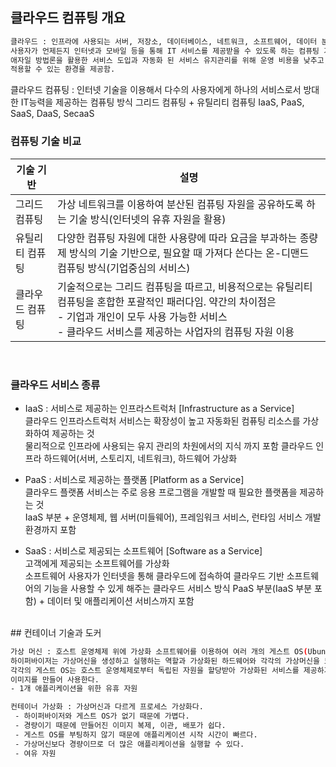 ## 클라우드 컴퓨팅 개요

```bash
클라우드 : 인프라에 사용되는 서버, 저장소, 데이터베이스, 네트워크, 소프트웨어, 데이터 분석 등을 포함해 
사용자가 언제든지 인터넷과 모바일 등을 통해 IT 서비스를 제공받을 수 있도록 하는 컴퓨팅 기술.
애자일 방법론을 활용한 서비스 도입과 자동화 된 서비스 유지관리를 위해 운영 비용을 낮추고, 비즈니스 요구사항의 변화를 빠르게
적용할 수 있는 환경을 제공함.
```

클라우드 컴퓨팅 : 인터넷 기술을 이용해서 다수의 사용자에게 하나의 서비스로서 방대한 IT능력을 제공하는 컴퓨팅 방식
그리드 컴퓨팅 + 유틸리티 컴퓨팅
IaaS, PaaS, SaaS, DaaS, SecaaS

### 컴퓨팅 기술 비교
 |기술 기반 | 설명 |
 | --- | --- |
 |그리드 컴퓨팅| 가상 네트워크를 이용하여 분산된 컴퓨팅 자원을 공유하도록 하는 기술 방식(인터넷의 유휴 자원을 활용)|
 |유틸리티 컴퓨팅| 다양한 컴퓨팅 자원에 대한 사용량에 따라 요금을 부과하는 종량제 방식의 기술 기반으로, 필요할 때 가져다 쓴다는 온-디맨드 컴퓨팅 방식(기업중심의 서비스)|
 |클라우드 컴퓨팅| 기술적으로는 그리드 컴퓨팅을 따르고, 비용적으로는 유틸리티 컴퓨팅을 혼합한 포괄적인 패러다임. 약간의 차이점은 </br> - 기업과 개인이 모두 사용 가능한 서비스 </br> - 클라우드 서비스를 제공하는 사업자의 컴퓨팅 자원 이용|

</br>

### 클라우드 서비스 종류
- IaaS : 서비스로 제공하는 인프라스트럭처 [Infrastructure as a Service]</br>
클라우드 인프라스트럭처 서비스는 확장성이 높고 자동화된 컴퓨팅 리소스를 가상화하여 제공하는 것 </br>
물리적으로 인프라에 사용되는 유지 관리의 차원에서의 지식 까지 포함
클라우드 인프라 하드웨어(서버, 스토리지, 네트워크), 하드웨어 가상화

- PaaS : 서비스로 제공하는 플랫폼 [Platform as a Service]</br>
클라우드 플랫폼 서비스는 주로 응용 프로그램을 개발할 때 필요한 플랫폼을 제공하는 것 </br>
IaaS 부분 + 운영체제, 웹 서버(미들웨어), 프레임워크 서비스, 런타임 서비스 개발환경까지 포함

- SaaS : 서비스로 제공되는 소프트웨어 [Software as a Service]</br>
고객에게 제공되는 소프트웨어를 가상화 </br>
소프트웨어 사용자가 인터넷을 통해 클라우드에 접속하여 클라우드 기반 소프트웨어의 기능을 사용할 수 있게 해주는 클라우드 서비스 방식
PaaS 부분(IaaS 부분 포함) + 데이터 및 애플리케이션 서비스까지 포함
</br>
## 컨테이너 기술과 도커

```bash
가상 머신 : 호스트 운영체제 위에 가상화 소프트웨어를 이용하여 여러 개의 게스트 OS(Ubuntu, CentOS 등)를 구동하는 방식
하이퍼바이저는 가상머신을 생성하고 실행하는 역할과 가상화된 하드웨어와 각각의 가상머신을 모니터링하는 중간 관리자다.
각각의 게스트 OS는 호스트 운영체제로부터 독립된 자원을 할당받아 가상화된 서비스를 제공하기 때문에 수 기가바이트의 용량을 차지하는
이미지를 만들어 사용한다.
- 1개 애플리케이션을 위한 유휴 자원
```

```bash
컨테이너 가상화 : 가상머신과 다르게 프로세스 가상화다.
 - 하이퍼바이저와 게스트 OS가 없기 때문에 가볍다.
 - 경량이기 때문에 만들어진 이미지 복제, 이관, 배포가 쉽다.
 - 게스트 OS를 부팅하지 않기 때문에 애플리케이션 시작 시간이 빠르다.
 - 가상머신보다 경량이므로 더 많은 애플리케이션을 실행할 수 있다.
 - 여유 자원
```
